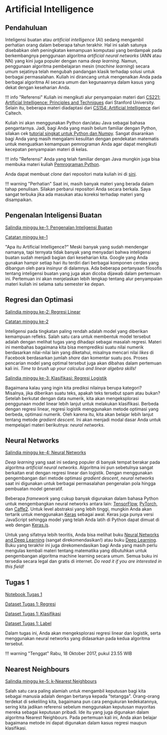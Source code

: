 # Artificial Intelligence

## Pendahuluan

Inteligensi buatan atau *artificial intelligence* (AI) sedang mengambil perhatian orang dalam beberapa tahun terakhir. Hal ini salah satunya disebabkan oleh peningkatan kemampuan komputasi yang berdampak pada berkembangnya penggunaan algoritma *artificial neural networks* (ANN atau NN) yang kini juga populer dengan nama *deep learning*. Namun, penggunaan algoritma pembelajaran mesin (*machine learning*) secara umum sejatinya telah mengubah pandangan klasik terhadap solusi untuk berbagai permasalahan. Kuliah ini dirancang untuk mengenalkan Anda pada berbagai algoritma AI secara umum dan kegunaannya dalam kasus yang dekat dengan keseharian Anda.

!!! info "Referensi"
    Kuliah ini mengikuti alur penyampaian materi dari [CS221: Artificial Intelligence: Principles and Techniques](http://web.stanford.edu/class/cs221/) dari Stanford University. Selain itu, beberapa materi diadaptasi dari [CS154: Artificial Intelligence](http://courses.cms.caltech.edu/cs154/) dari Caltech.

Kuliah ini akan menggunakan Python dan/atau Java sebagai bahasa pengantarnya. Jadi, bagi Anda yang masih belum familiar dengan Python, silakan cek [tutorial singkat untuk Python dan Numpy](http://cs231n.github.io/python-numpy-tutorial/). Sangat disarankan bagi Anda yang masih mengalami kesulitan dengan pendekatan matematis untuk menguatkan kemampuan pemrograman Anda agar dapat mengikuti kecepatan penyampaian materi di kelas.

!!! info "Referensi"
    Anda yang telah familiar dengan Java mungkin juga bisa membuka materi kuliah [Pemrograman Python](/python).

Anda dapat membuat *clone* dari repositori mata kuliah ini di [sini](https://github.com/aliakbars/uai-ai).

!!! warning "Perhatian"
    Saat ini, masih banyak materi yang berada dalam tahap penulisan. Silakan perbarui repositori Anda secara berkala. Saya sangat terbuka jika ada masukan atau koreksi terhadap materi yang disampaikan.

## Pengenalan Inteligensi Buatan

[Salindia minggu ke-1: Pengenalan Inteligensi Buatan](https://github.com/aliakbars/uai-ai/raw/master/01-intro.pdf)

[Catatan minggu ke-1](https://github.com/aliakbars/uai-ai/raw/master/notes-01.pdf)

"Apa itu Artificial Intelligence?" Meski banyak yang sudah mendengar namanya, tapi ternyata tidak banyak yang menyadari bahwa inteligensi buatan sudah menjadi bagian dari keseharian kita. Google yang Anda gunakan hampir setiap hari itu terdiri dari berbagai komponen cerdas yang dibangun oleh para insinyur di dalamnya. Ada beberapa pertanyaan filosofis tentang inteligensi buatan yang juga akan dicoba dijawab dalam pertemuan ini. Pertemuan ini akan menjelaskan lebih lengkap tentang alur penyampaian materi kuliah ini selama satu semester ke depan.

## Regresi dan Optimasi

[Salindia minggu ke-2: Regresi Linear](https://github.com/aliakbars/uai-ai/raw/master/02-regresi.pdf)

[Catatan minggu ke-2](https://github.com/aliakbars/uai-ai/raw/master/notes-02.pdf)

Inteligensi pada tingkatan paling rendah adalah model yang diberikan kemampuan refleks. Salah satu cara untuk membentuk model tersebut adalah dengan melihat tugas yang dihadapi sebagai masalah regresi. Materi ini membahas bagaimana kita bisa memprediksi suatu nilai numerik berdasarkan nilai-nilai lain yang diketahui, misalnya mencari nilai *likes* di Facebook berdasarkan jumlah *share* dan komentar suatu pos. Proses pencarian model yang optimal tersebut juga akan dibahas dalam pertemuan kali ini. *Time to brush up your calculus and linear algebra skills!*

[Salindia minggu ke-3: Klasifikasi: Regresi Logistik](https://github.com/aliakbars/uai-ai/raw/master/03-klasifikasi.pdf)

Bagaimana kalau yang ingin kita prediksi nilainya berupa kategori? Misalnya, jika diberikan suatu teks, apakah teks tersebut spam atau bukan? Setelah berkutat dengan data numerik, kita akan mengeksplorasi penggunaan model linear lebih lanjut untuk melakukan klasifikasi. Berbeda dengan regresi linear, regresi logistik menggunakan metode optimasi yang berbeda, optimasi numerik. Oleh karena itu, kita akan belajar lebih lanjut tentang metode *gradient descent*. Ini akan menjadi modal dasar Anda untuk mempelajari materi berikutnya: *neural networks*.

## Neural Networks

[Salindia minggu ke-4: Neural Networks](https://github.com/aliakbars/uai-ai/raw/master/04-nets.pdf)

*Deep learning* yang saat ini sedang populer di banyak tempat berakar pada algoritma *artificial neural networks*. Algoritma ini pun sebetulnya sangat berkaitan erat dengan regresi linear dan logistik. Dengan menggunakan pengembangan dari metode optimasi *gradient descent*, *neural networks* saat ini digunakan untuk berbagai permasalahan pengenalan pola hingga pembuatan model generatif.

Beberapa *framework* yang cukup banyak digunakan dalam bahasa Python untuk mengembangkan neural networks antara lain: [TensorFlow](https://www.tensorflow.org/), [PyTorch](http://pytorch.org/), dan [Caffe2](https://caffe2.ai/). Untuk level abstraksi yang lebih tinggi, mungkin Anda akan tertarik untuk menggunakan [Keras](https://keras.io/) sebagai awal. Keras juga punya versi JavaScript sehingga model yang telah Anda latih di Python dapat dimuat di web dengan [Keras.js](https://transcranial.github.io/keras-js/).

Untuk yang sifatnya lebih teoritis, Anda bisa melihat buku [Neural Networks and Deep Learning](http://neuralnetworksanddeeplearning.com/) (sangat direkomendasikan!) atau buku [Deep Learning](http://www.deeplearningbook.org/). Buku yang terakhir ini juga direkomendasikan bagi Anda yang masih perlu mengulas kembali materi tentang matematika yang dibutuhkan untuk pengembangan algoritma machine learning secara umum. Semua buku ini tersedia secara legal dan gratis di internet. *Do read it if you are interested in this field!*

## Tugas 1

[Notebook Tugas 1](https://nbviewer.jupyter.org/github/aliakbars/uai-ai/blob/master/scripts/tugas1.ipynb)

[Dataset Tugas 1: Regresi](https://github.com/aliakbars/uai-dm/raw/master/datasets/advertising.csv)

[Dataset Tugas 1: Klasifikasi](https://github.com/aliakbars/uai-dm/raw/master/datasets/food.npy)

[Dataset Tugas 1: Label](https://github.com/aliakbars/uai-dm/raw/master/datasets/food_labels.npy)

Dalam tugas ini, Anda akan mengeksplorasi regresi linear dan logistik, serta menggunakan neural networks yang didasarkan pada kedua algoritma tersebut.

!!! warning "Tenggat"
    Rabu, 18 Oktober 2017, pukul 23.55 WIB

## Nearest Neighbours

[Salindia minggu ke-5: k-Nearest Neighbours](https://github.com/aliakbars/uai-ai/raw/master/05-knn.pdf)

Salah satu cara paling alamiah untuk mengambil keputusan bagi kita sebagai manusia adalah dengan bertanya kepada "tetangga". Orang-orang terdekat di sekeliling kita, bagaimana pun cara pengukuran kedekatannya, sering kita jadikan referensi sebelum menggunakan keputusan mayoritas mereka sebagai keputusan pribadi. Ide itu yang juga digunakan dalam algoritma Nearest Neighbours. Pada pertemuan kali ini, Anda akan belajar bagaimana metode ini dapat digunakan dalam kasus regresi maupun klasifikasi.